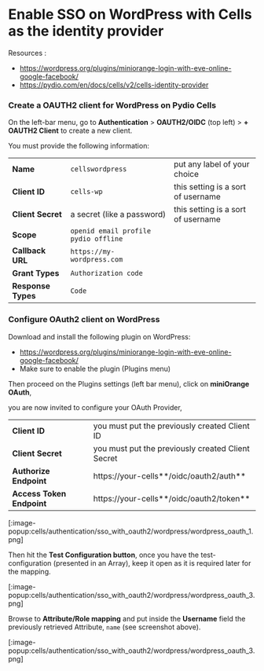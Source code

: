 # Enable SSO on WordPress with Cells as the identity provider

Resources :

- https://wordpress.org/plugins/miniorange-login-with-eve-online-google-facebook/
- https://pydio.com/en/docs/cells/v2/cells-identity-provider

### Create a OAUTH2 client for WordPress on Pydio Cells

On the left-bar menu, go to **Authentication** > **OAUTH2/OIDC** (top left) > **+ OAUTH2 Client** to create a new client.

You must provide the following information:

|                    |                                      |                                    |
| ------------------ | ------------------------------------ | ---------------------------------- |
| **Name**           | `cellswordpress`                     | put any label of your choice       |
| **Client ID**      | `cells-wp`                           | this setting is a sort of username |
| **Client Secret**  | a secret (like a password)           | this setting is a sort of username |
| **Scope**          | `openid email profile pydio offline` |                                    |
| **Callback URL**   | `https://my-wordpress.com`           |                                    |
| **Grant Types**    | `Authorization code`                 |                                    |
| **Response Types** | `Code`                               |                                    |



### Configure OAuth2 client on WordPress

Download and install the following plugin on WordPress:

- https://wordpress.org/plugins/miniorange-login-with-eve-online-google-facebook/ 
- Make sure to enable the plugin (Plugins menu)


Then proceed on the Plugins settings (left bar menu), click on **miniOrange OAuth**,

you are now invited to configure your OAuth Provider,

|                           |                                                   |
| ------------------------- | ------------------------------------------------- |
| **Client ID**             | you must put the previously created Client ID     |
| **Client Secret**         | you must put the previously created Client Secret |
| **Authorize Endpoint**    | https://your-cells**/oidc/oauth2/auth**           |
| **Access Token Endpoint** | https://your-cells**/oidc/oauth2/token**          |

[:image-popup:cells/authentication/sso_with_oauth2/wordpress/wordpress_oauth_1.png]

Then hit the **Test Configuration button**, once you have the test-configuration (presented in an Array),
keep it open as it is required later for the mapping.

[:image-popup:cells/authentication/sso_with_oauth2/wordpress/wordpress_oauth_3.png]

Browse to **Attribute/Role mapping** and put inside the **Username** field the previously retrieved Attribute, `name` (see screenshot above).

[:image-popup:cells/authentication/sso_with_oauth2/wordpress/wordpress_oauth_3.png]
